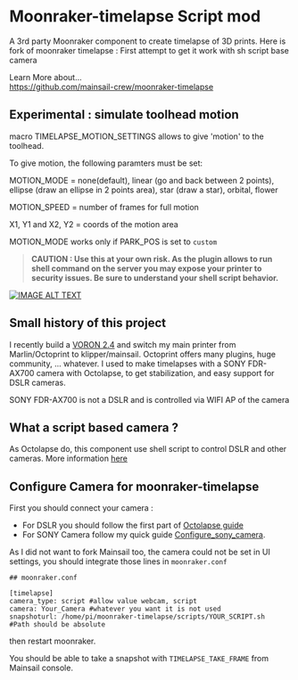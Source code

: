 # Moonraker-timelapse Script mod

A 3rd party Moonraker component to create timelapse of 3D prints.
Here is fork of moonraker timelapse : First attempt to get it work with sh script base camera

Learn More about...   
https://github.com/mainsail-crew/moonraker-timelapse

## Experimental : simulate toolhead motion ##
macro TIMELAPSE_MOTION_SETTINGS allows to give 'motion' to the toolhead.

To give motion, the following paramters must be set:

MOTION_MODE = none(default), linear (go and back between 2 points), ellipse (draw an ellipse in 2 points area), star (draw a star), orbital, flower

MOTION_SPEED = number of frames for full motion

X1, Y1 and X2, Y2 = coords of the motion area 

MOTION_MODE works only if PARK_POS is set to ``custom``

> **CAUTION : Use this at your own risk. As the plugin allows to run shell command on the server you may expose your printer to security issues. Be sure to understand your shell script behavior.**

[![IMAGE ALT TEXT](http://img.youtube.com/vi/SUKD1InMwU8/0.jpg)](https://youtube.com/watch?v=SUKD1InMwU8 "First TimeLapse")

## Small history of this project ##

I recently build a [VORON 2.4](https://www.vorondesign.com/voron2.4)  and switch my main printer from Marlin/Octoprint to klipper/mainsail. Octoprint offers many plugins, huge community, ... whatever. I used to make timelapses with a SONY FDR-AX700 camera with Octolapse, to get stabilization, and easy support for DSLR cameras.

SONY FDR-AX700 is not a DSLR and is controlled via WIFI AP of the camera 

## What a script based camera ? ## 

As Octolapse do, this component use shell script to control DSLR and other cameras. More information [here](https://github.com/FormerLurker/octolapse/wiki/V0.4---Configuring-a-DSLR#step-6---configure-octolaps)

## Configure Camera for moonraker-timelapse ##

First you should connect your camera : 
- For DSLR you should follow the first part of [Octolapse guide](https://github.com/FormerLurker/octolapse/wiki/V0.4---Configuring-a-DSLR)
- For SONY Camera follow my quick guide [Configure_sony_camera](./Configure_sony_camera.md).

As I did not want to fork Mainsail too, the camera could not be set in UI settings, you should integrate those lines in `moonraker.conf`

```
## moonraker.conf

[timelapse]
camera_type: script #allow value webcam, script
camera: Your_Camera #whatever you want it is not used
snapshoturl: /home/pi/moonraker-timelapse/scripts/YOUR_SCRIPT.sh  #Path should be absolute
```

then restart moonraker.

You should be able to take a snapshot with `TIMELAPSE_TAKE_FRAME` from Mainsail console.

